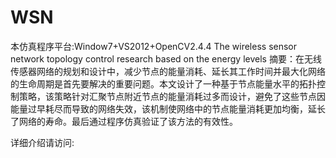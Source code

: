 WSN
===
本仿真程序平台:Window7+VS2012+OpenCV2.4.4
The wireless sensor network topology control research based on the energy levels
摘要：在无线传感器网络的规划和设计中，减少节点的能量消耗、延长其工作时间并最大化网络的生命周期是首先要解决的重要问题。本文设计了一种基于节点能量水平的拓扑控制策略，该策略针对汇聚节点附近节点的能量消耗过多而设计，避免了这些节点因能量过早耗尽而导致的网络失效，该机制使网络中的节点能量消耗更加均衡，延长了网络的寿命。最后通过程序仿真验证了该方法的有效性。

详细介绍请访问:
